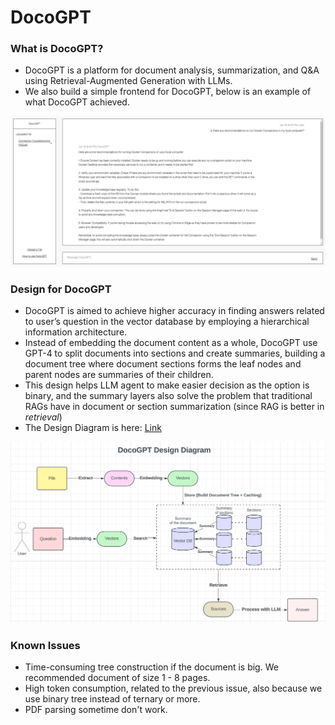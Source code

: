 # DocoGPT
### What is DocoGPT?
- DocoGPT is a platform for document analysis, summarization, and Q&A using Retrieval-Augmented Generation with LLMs.
- We also build a simple frontend for DocoGPT, below is an example of what DocoGPT achieved. 

![](https://raw.githubusercontent.com/Hongda-OSU/PicGo-2.3.1/master/img204316.png)

### Design for DocoGPT
- DocoGPT is aimed to achieve higher accuracy in finding answers related to user’s question in the vector database by employing a hierarchical information architecture. 
- Instead of embedding the document content as a whole, DocoGPT use GPT-4 to split documents into sections and create summaries, building a document tree where document sections forms the leaf nodes and parent nodes are summaries of their children.
- This design helps LLM agent to make easier decision as the option is binary, and the summary layers also solve the problem that traditional RAGs have in document or section summarization (since RAG is better in _retrieval_)
- The Design Diagram is here: [Link](https://lucid.app/lucidchart/2f64abf0-ffe1-4061-a545-9509a62c5d11/edit?viewport_loc=-704%2C-130%2C3328%2C1562%2C0_0&invitationId=inv_dfed4aea-24dc-46a0-8eca-5c6c7e73e875)

![](https://raw.githubusercontent.com/Hongda-OSU/PicGo-2.3.1/master/img204759.png)

### Known Issues
- Time-consuming tree construction if the document is big. We recommended document of size 1 - 8 pages.
- High token consumption, related to the previous issue, also because we use binary tree instead of ternary or more.
- PDF parsing sometime don't work.

